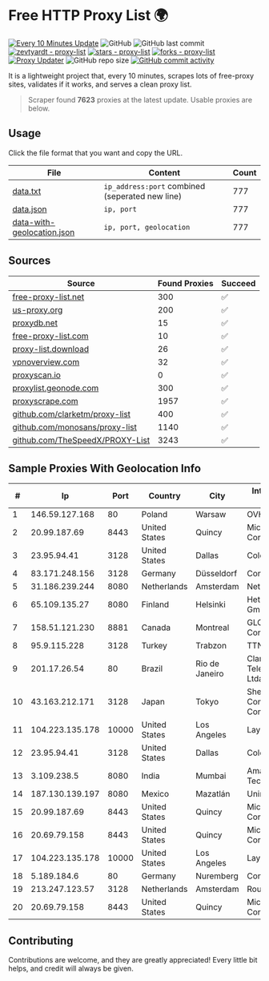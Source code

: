 
# Free HTTP Proxy List 🌍

[![Every 10 Minutes Update](https://github.com/mertguvencli/http-proxy-list/actions/workflows/main.yml/badge.svg?branch=main)](https://github.com/mertguvencli/http-proxy-list/actions/workflows/main.yml)
![GitHub](https://img.shields.io/github/license/mertguvencli/http-proxy-list)
![GitHub last commit](https://img.shields.io/github/last-commit/mertguvencli/http-proxy-list)
[![zevtyardt - proxy-list](https://img.shields.io/static/v1?label=zevtyardt&message=proxy-list&color=blue&logo=github)](https://github.com/zevtyardt/proxy-list "Go to GitHub repo")
[![stars - proxy-list](https://img.shields.io/github/stars/zevtyardt/proxy-list?style=social)](https://github.com/zevtyardt/proxy-list)
[![forks - proxy-list](https://img.shields.io/github/forks/zevtyardt/proxy-list?style=social)](https://github.com/zevtyardt/proxy-list)
[![Proxy Updater](https://github.com/zevtyardt/proxy-list/workflows/Proxy%20Updater/badge.svg)](https://github.com/zevtyardt/proxy-list/actions?query=workflow:"Proxy+Updater")
![GitHub repo size](https://img.shields.io/github/repo-size/zevtyardt/proxy-list)
[![GitHub commit activity](https://img.shields.io/github/commit-activity/m/zevtyardt/proxy-list?logo=commits)](https://github.com/zevtyardt/proxy-list/commits/main)

It is a lightweight project that, every 10 minutes, scrapes lots of free-proxy sites, validates if it works, and serves a clean proxy list.

> Scraper found **7623** proxies at the latest update. Usable proxies are below.

## Usage

Click the file format that you want and copy the URL.

|File|Content|Count|
|----|-------|-----|
|[data.txt](https://raw.githubusercontent.com/mertguvencli/http-proxy-list/main/proxy-list/data.txt)|`ip_address:port` combined (seperated new line)|777|
|[data.json](https://raw.githubusercontent.com/mertguvencli/http-proxy-list/main/proxy-list/data.json)|`ip, port`|777|
|[data-with-geolocation.json](https://raw.githubusercontent.com/mertguvencli/http-proxy-list/main/proxy-list/data-with-geolocation.json)|`ip, port, geolocation`|777|

## Sources

|Source|Found Proxies|Succeed|
|------|-------------|-------|
|[free-proxy-list.net](https://free-proxy-list.net)|300|✅|
|[us-proxy.org](https://www.us-proxy.org)|200|✅|
|[proxydb.net](http://proxydb.net)|15|✅|
|[free-proxy-list.com](https://free-proxy-list.com/?page=&port=&type%5B%5D=http&type%5B%5D=https&up_time=0&search=Search)|10|✅|
|[proxy-list.download](https://www.proxy-list.download/HTTP)|26|✅|
|[vpnoverview.com](https://vpnoverview.com/privacy/anonymous-browsing/free-proxy-servers)|32|✅|
|[proxyscan.io](https://www.proxyscan.io)|0|✅|
|[proxylist.geonode.com](https://proxylist.geonode.com/api/proxy-list?limit=300&page=1&sort_by=lastChecked&sort_type=desc&protocols=http,https)|300|✅|
|[proxyscrape.com](https://api.proxyscrape.com/v2/?request=displayproxies&protocol=http&timeout=10000&country=all&ssl=all&anonymity=all)|1957|✅|
|[github.com/clarketm/proxy-list](https://raw.githubusercontent.com/clarketm/proxy-list/master/proxy-list-raw.txt)|400|✅|
|[github.com/monosans/proxy-list](https://raw.githubusercontent.com/monosans/proxy-list/main/proxies/http.txt)|1140|✅|
|[github.com/TheSpeedX/PROXY-List](https://raw.githubusercontent.com/TheSpeedX/PROXY-List/master/http.txt)|3243|✅|


## Sample Proxies With Geolocation Info

|#|Ip|Port|Country|City|Internet Service Provider|
|-|--|----|-------|----|-------------------------|
|1|146.59.127.168|80|Poland|Warsaw|OVH SAS|
|2|20.99.187.69|8443|United States|Quincy|Microsoft Corporation|
|3|23.95.94.41|3128|United States|Dallas|ColoCrossing|
|4|83.171.248.156|3128|Germany|Düsseldorf|Contabo GmbH|
|5|31.186.239.244|8080|Netherlands|Amsterdam|NetSkope Inc|
|6|65.109.135.27|8080|Finland|Helsinki|Hetzner Online GmbH|
|7|158.51.121.230|8881|Canada|Montreal|GLOBALTELEHOST Corp.|
|8|95.9.115.228|3128|Turkey|Trabzon|TTNet A.S.|
|9|201.17.26.54|80|Brazil|Rio de Janeiro|Claro NXT Telecomunicacoes Ltda|
|10|43.163.212.171|3128|Japan|Tokyo|Shenzhen Tencent Computer Systems Company Limited|
|11|104.223.135.178|10000|United States|Los Angeles|LayerHost|
|12|23.95.94.41|3128|United States|Dallas|ColoCrossing|
|13|3.109.238.5|8080|India|Mumbai|Amazon Technologies Inc.|
|14|187.130.139.197|8080|Mexico|Mazatlán|Uninet S.A. de C.V.|
|15|20.99.187.69|8443|United States|Quincy|Microsoft Corporation|
|16|20.69.79.158|8443|United States|Quincy|Microsoft Corporation|
|17|104.223.135.178|10000|United States|Los Angeles|LayerHost|
|18|5.189.184.6|80|Germany|Nuremberg|Contabo GmbH|
|19|213.247.123.57|3128|Netherlands|Amsterdam|Routit BV|
|20|20.69.79.158|8443|United States|Quincy|Microsoft Corporation|



## Contributing

Contributions are welcome, and they are greatly appreciated! Every
little bit helps, and credit will always be given.

